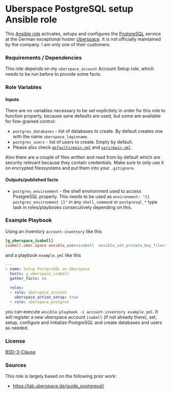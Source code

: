 # Uberspace PostgreSQL setup Ansible role

This [Ansible role](https://docs.ansible.com/ansible/latest/user_guide/playbooks_reuse_roles.html) activates, setups and configures the [PostgreSQL](https://www.postgresql.org/) service at the German exceptional hoster [Uberspace](https://uberspace.de/). It is not officially maintained by the company. I am only one of their customers.

### Requirements / Dependencies
This role depends on my `uberspace_account` Account Setup role, which needs to be run before to provide some facts.

### Role Variables

#### Inputs
There are no variables necessary to be set explicitely in order for this role to function properly, because sane defaults are used, but some are available for fine-grained control:

* `postgres_databases` - list of databases to create. By default creates one with the name `uberspace_loginname`.
* `postgres_users` - list of users to create. Empty by default.
* Please also check [`defaults/main.yml`](defaults/main.yml) and [`vars/main.yml`](vars/main.yml).

Also there are a couple of files written and read from by default which are security relevant because they contain credentials. Make sure to only use it on encrypted filessystems and put them into your `.gitignore`.

#### Outputs/published facts
* `postgres_environment` - the shell environment used to access PostgreSQL properly. This needs to be used  as `environment: "{{ postgres_environment }}"` in any `shell`, `command` or `postgresql_*` type task in roles/playbooks consecutively depending on this.

### Example Playbook

Using an inventory `account-inventory` like this

```ini
[g_uberspace_isabell]
isabell.uber.space ansible_user=isabell  ansible_ssh_private_key_file="{{ uberspace_loginkey_path }}"
```

and a playbook `example.yml` like this

```yml
---
- name: Setup PostgreSQL on Uberspace
  hosts: g_uberspace_isabell
  gather_facts: no

  roles:
  - role: uberspace_account
    uberspace_action_setup: true
  - role: uberspace_postgres
```

you can execute `ansible-playbook -i account-inventory example.yml`. It will register a new uberspace account `isabell` (if not already there), set, setup, configure and initialize PostgreSQL and create databases and users as needed.

### License

[BSD-3-Clause](https://opensource.org/licenses/BSD-3-Clause)

### Sources

This role is largely based on the following prior work:
* https://lab.uberspace.de/guide_postgresql/
